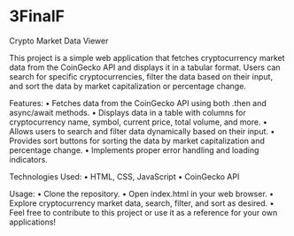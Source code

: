 # 3FinalF

Crypto Market Data Viewer


This project is a simple web application that fetches cryptocurrency market data from the CoinGecko API and displays it in a tabular format. Users can search for specific cryptocurrencies, filter the data based on their input, and sort the data by market capitalization or percentage change.

Features: • Fetches data from the CoinGecko API using both .then and async/await methods. • Displays data in a table with columns for cryptocurrency name, symbol, current price, total volume, and more. • Allows users to search and filter data dynamically based on their input. • Provides sort buttons for sorting the data by market capitalization and percentage change. • Implements proper error handling and loading indicators.

Technologies Used: • HTML, CSS, JavaScript • CoinGecko API

Usage: • Clone the repository. • Open index.html in your web browser. • Explore cryptocurrency market data, search, filter, and sort as desired. • Feel free to contribute to this project or use it as a reference for your own applications!
